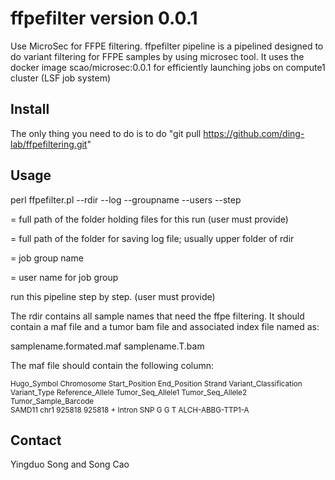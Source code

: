 # ffpefilter version 0.0.1 #
Use MicroSec for FFPE filtering. ffpefilter pipeline is a pipelined designed to do variant filtering for FFPE samples by using microsec tool. It uses the docker image scao/microsec:0.0.1 for efficiently launching jobs on compute1 cluster (LSF job system)


## Install ##

The only thing you need to do is to do "git pull https://github.com/ding-lab/ffpefiltering.git" 

## Usage ##

perl ffpefilter.pl  --rdir --log --groupname --users --step 

<rdir> = full path of the folder holding files for this run (user must provide)

<log> = full path of the folder for saving log file; usually upper folder of rdir

<groupname> = job group name

<users> = user name for job group

<step> run this pipeline step by step. (user must provide)


The rdir contains all sample names that need the ffpe filtering. It should contain a maf file and a tumor bam file and associated index file named as:

samplename.formated.maf
samplename.T.bam

The maf file should contain the following column:

<sub> 
Hugo_Symbol     Chromosome      Start_Position  End_Position    Strand  Variant_Classification  Variant_Type    Reference_Allele        Tumor_Seq_Allele1       Tumor_Seq_Allele2       Tumor_Sample_Barcode
</sub>

<br />
<sub> 
SAMD11  chr1    925818  925818  +       Intron  SNP     G       G       T       ALCH-ABBG-TTP1-A
</sub>

## Contact ##

Yingduo Song and Song Cao
